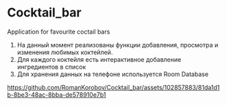 # Cocktail_bar
Application for favourite coctail bars
1. На данный момент реализованы функции добавления, просмотра и изменения любимых коктейлей.
2. Для каждого коктейля есть интерактивное добавление ингредиентов в список
3. Для хранения данных на телефоне используется Room Database


https://github.com/RomanKorobov/Cocktail_bar/assets/102857883/81da1d1b-8be3-48ac-8bba-de578910e7b1


